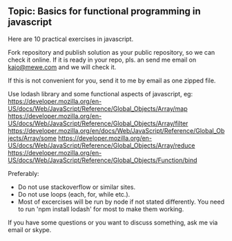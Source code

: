 ## Topic: Basics for functional programming in javascript

Here are 10 practical exercises in javascript.

Fork repository and publish solution as your public repository, so we can check it online.
If it is ready in your repo, pls. an send me email on kajo@mewe.com and we will check it.

If this is not convenient for you, send it to me by email as one zipped file.

Use lodash library and some functional aspects of javascript, eg:
https://developer.mozilla.org/en-US/docs/Web/JavaScript/Reference/Global_Objects/Array/map
https://developer.mozilla.org/en-US/docs/Web/JavaScript/Reference/Global_Objects/Array/filter
https://developer.mozilla.org/en/docs/Web/JavaScript/Reference/Global_Objects/Array/some
https://developer.mozilla.org/en-US/docs/Web/JavaScript/Reference/Global_Objects/Array/reduce
https://developer.mozilla.org/en-US/docs/Web/JavaScript/Reference/Global_Objects/Function/bind

Preferably:

* Do not use stackoverflow or similar sites.
* Do not use loops (each, for, while etc.).
* Most of excercises will be run by node if not stated differently. You need to run 'npm install lodash' for most to make them working.

If you have some questions or you want to discuss something, ask me via email or skype.